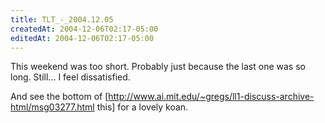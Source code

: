 ```yaml
---
title: TLT_-_2004.12.05
createdAt: 2004-12-06T02:17-05:00
editedAt: 2004-12-06T02:17-05:00
---
```


This weekend was too short. Probably just because the last one was so long. Still... I feel dissatisfied.

And see the bottom of [http://www.ai.mit.edu/~gregs/ll1-discuss-archive-html/msg03277.html this] for a lovely koan.

